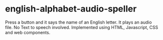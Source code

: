# english-alphabet-audio-speller
Press a button and it says the name of an English letter. It plays an audio file. No Text to speech involved. Implemented using HTML, Javascript, CSS and web components.

